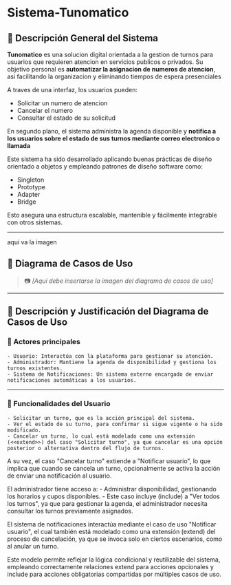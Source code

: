# Sistema-Tunomatico


## 📌 Descripción General del Sistema

**Tunomatico** es una solucion digital orientada a la gestion de turnos para usuarios que requieren atencion en servicios publicos o privados.
Su objetivo personal es **automatizar la asignacion de numeros de atencion**, asi facilitando la organizacion y eliminando tiempos de espera presenciales 

A traves de una interfaz, los usuarios pueden:
- Solicitar un numero de atencion
- Cancelar el numero 
- Consultar el estado de su solicitud

En segundo plano, el sistema administra la agenda disponible y **notifica a los usuarios sobre el estado de sus turnos mediante correo electronico o llamada**

Este sistema ha sido desarrollado aplicando buenas prácticas de diseño orientado a objetos y empleando patrones de diseño software como:
- Singleton
- Prototype
- Adapter 
- Bridge

Esto asegura una estructura escalable, mantenible y fácilmente integrable con otros sistemas.

---

aqui va la imagen

## 📌 Diagrama de Casos de Uso

> 📷 *[Aquí debe insertarse la imagen del diagrama de casos de uso]*

---

## 🧠 Descripción y Justificación del Diagrama de Casos de Uso

### 👥 Actores principales

    - Usuario: Interactúa con la plataforma para gestionar su atención.
    - Administrador: Mantiene la agenda de disponibilidad y gestiona los turnos existentes.
    - Sistema de Notificaciones: Un sistema externo encargado de enviar notificaciones automáticas a los usuarios.

--- 

### 🧑 Funcionalidades del Usuario

    - Solicitar un turno, que es la acción principal del sistema.
    - Ver el estado de su turno, para confirmar si sigue vigente o ha sido modificado.
    - Cancelar un turno, lo cual está modelado como una extensión (<<extend>>) del caso "Solicitar turno", ya que cancelar es una opción posterior o alternativa dentro del flujo de turnos.
    
A su vez, el caso "Cancelar turno" extiende a "Notificar usuario", lo que implica que cuando se cancela un turno, opcionalmente se activa la acción de enviar una notificación al usuario.

El administrador tiene acceso a:
    - Administrar disponibilidad, gestionando los horarios y cupos disponibles.
    - Este caso incluye (include) a "Ver todos los turnos", ya que para gestionar la agenda, el administrador necesita consultar los turnos previamente asignados.

El sistema de notificaciones interactúa mediante el caso de uso "Notificar usuario", el cual también está modelado como una extensión (extend) del proceso de cancelación, ya que se invoca solo en ciertos escenarios, como al anular un turno.

Este modelo permite reflejar la lógica condicional y reutilizable del sistema, empleando correctamente relaciones extend para acciones opcionales y include para acciones obligatorias compartidas por múltiples casos de uso.
